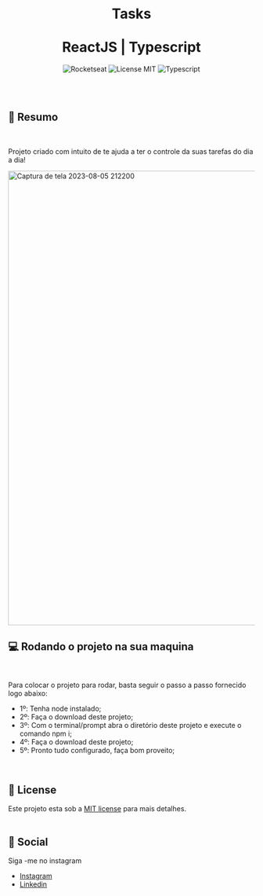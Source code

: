  

<br />
<br />
<h1 align="center">
      Tasks
  <br />
  <br />
  ReactJS |  Typescript
</h1>
  
<p align="center">
  <img alt="Rocketseat" src="https://img.shields.io/badge/Created%20by%3A-Rocketseat-%236D5CCD" />
  <img alt="License MIT" src="https://img.shields.io/badge/License-MIT-%2398C611" />
  <img alt="Typescript" src="https://img.shields.io/badge/Main%20lenguage-Typescript-%232F74C0" /> <br />
</p> 
<br />
<br />

## 📓 Resumo
<br />

Projeto criado com intuito de te ajuda a ter o controle da suas tarefas do dia a dia!

<img width="926" alt="Captura de tela 2023-08-05 212200" src="https://github.com/Anselmo-Dias/Tasks/assets/96529532/ad30e3b9-7227-49ba-8c8b-a806cdd32dd3">

<br />

## 💻 Rodando o projeto na sua maquina
<br />

Para colocar o projeto para rodar, basta seguir o passo a passo fornecido logo abaixo:

- 1º: Tenha node instalado;
- 2º: Faça o download deste projeto;
- 3º: Com o terminal/prompt abra o diretório deste projeto e execute o comando npm i;
- 4º: Faça o download deste projeto;
- 5º: Pronto tudo configurado, faça bom proveito;

<br />

## :memo: License

Este projeto esta sob a [MIT license](LICENSE) para mais detalhes.
<br />
<br />

## :iphone: Social

Siga -me no instagram
<br />

- [Instagram](https://www.instagram.com/_anselmo.dev/)
- [Linkedin](https://www.linkedin.com/in/anselmo-dias-dev/)

<br />
